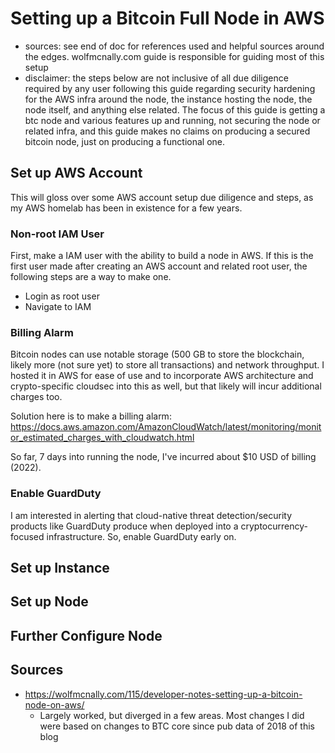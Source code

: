 # Setting up a Bitcoin Full Node in AWS
- sources: see end of doc for references used and helpful sources around the edges. wolfmcnally.com guide is responsible for guiding most of this setup
- disclaimer: the steps below are not inclusive of all due diligence required by any user following this guide regarding security hardening for the AWS infra around the node, the instance hosting the node, the node itself, and anything else related. The focus of this guide is getting a btc node and various features up and running, not securing the node or related infra, and this guide makes no claims on producing a secured bitcoin node, just on producing a functional one.  

## Set up AWS Account

This will gloss over some AWS account setup due diligence and steps, as my AWS homelab has been in existence for a few years. 

### Non-root IAM User
First, make a IAM user with the ability to build a node in AWS. If this is the first user made after creating an AWS account and related root user, the following steps are a way to make one.

- Login as root user
- Navigate to IAM

### Billing Alarm
Bitcoin nodes can use notable storage (500 GB to store the blockchain, likely more (not sure yet) to store all transactions) and network throughput. I hosted it in AWS for ease of use and to incorporate AWS architecture and crypto-specific cloudsec into this as well, but that likely will incur additional charges too. 

Solution here is to make a billing alarm: https://docs.aws.amazon.com/AmazonCloudWatch/latest/monitoring/monitor_estimated_charges_with_cloudwatch.html

So far, 7 days into running the node, I've incurred about $10 USD of billing (2022).

### Enable GuardDuty
I am interested in alerting that cloud-native threat detection/security products like GuardDuty produce when deployed into a cryptocurrency-focused infrastructure. So, enable GuardDuty early on. 



## Set up Instance

## Set up Node

## Further Configure Node 




## Sources
- https://wolfmcnally.com/115/developer-notes-setting-up-a-bitcoin-node-on-aws/
    - Largely worked, but diverged in a few areas. Most changes I did were based on changes to 
    BTC core since pub data of 2018 of this blog